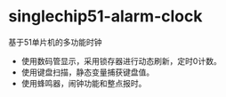 # singlechip51-alarm-clock
基于51单片机的多功能时钟
* 使用数码管显示，采用锁存器进行动态刷新，定时0计数。
* 使用键盘扫描，静态变量捕获键盘值。
* 使用蜂鸣器，闹钟功能和整点报时。
